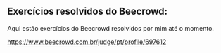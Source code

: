 ## Exercícios resolvidos do Beecrowd:

  Aqui estão exercícios do Beecrowd resolvidos por mim até o momento.

https://www.beecrowd.com.br/judge/pt/profile/697612
